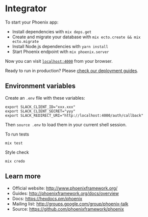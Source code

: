 # Integrator

To start your Phoenix app:

  * Install dependencies with `mix deps.get`
  * Create and migrate your database with `mix ecto.create && mix ecto.migrate`
  * Install Node.js dependencies with `yarn install`
  * Start Phoenix endpoint with `mix phoenix.server`

Now you can visit [`localhost:4000`](http://localhost:4000) from your browser.

Ready to run in production? Please [check our deployment guides](http://www.phoenixframework.org/docs/deployment).

## Environment variables

Create an `.env` file with these variables:

```
export SLACK_CLIENT_ID="xxx.xxx"
export SLACK_CLIENT_SECRET="yyy"
export SLACK_REDIRECT_URI="http://localhost:4000/auth/callback"
```

Then `source .env` to load them in your current shell session.

To run tests

`mix test`

Style check

`mix credo`

## Learn more

  * Official website: http://www.phoenixframework.org/
  * Guides: http://phoenixframework.org/docs/overview
  * Docs: https://hexdocs.pm/phoenix
  * Mailing list: http://groups.google.com/group/phoenix-talk
  * Source: https://github.com/phoenixframework/phoenix
